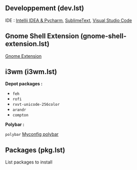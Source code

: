 ## Developpement (dev.lst)
IDE : [Intellij IDEA & Pycharm](https://www.jetbrains.com/products.html?fromMenu#), [SublimeText](https://www.sublimetext.com/), [Visual Studio Code](https://code.visualstudio.com/)

## Gnome Shell Extension (gnome-shell-extension.lst)
[Gnome Extension](https://extensions.gnome.org/)

## i3wm (i3wm.lst)
**Depot packages :**
* `feh`
* `rofi`
* `rxvt-unicode-256color`
* `arandr`
* `compton`

**Polybar :**

`polybar` [Myconfig polybar](https://github.com/PhineasPhreak/dotfiles/tree/master/configs/polybar/.config/polybar)

## Packages (pkg.lst)
List packages to install
